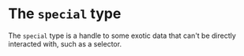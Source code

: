 # The `special` type

The `special` type is a handle to some exotic data that can't be directly interacted with, such as a selector.